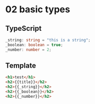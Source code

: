 # 02 basic types

## TypeScript

```ts
_string: string = "this is a string";
_boolean: boolean = true;
_number: number = 2;
```

## Template

```html
<h1>test</h1>
<h2>{{title}}</h2>
<h2>{{_string}}</h2>
<h2>{{_boolean}}</h2>
<h2>{{_number}}</h2>
```
